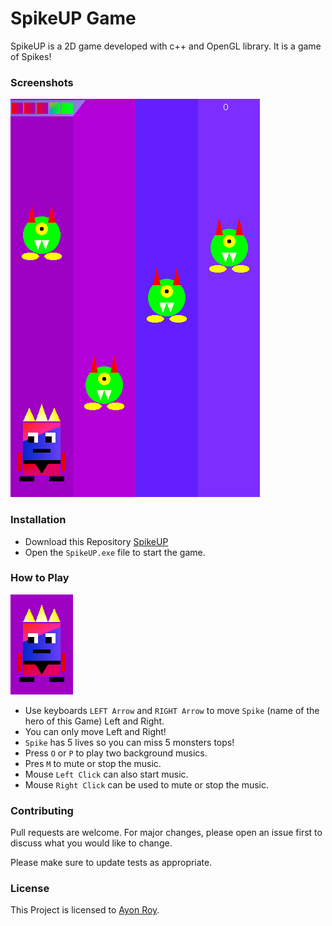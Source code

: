 # SpikeUP Game

SpikeUP is a 2D game developed with c++ and OpenGL library. It is a game of Spikes!

### Screenshots
![SpikeUP](https://raw.githubusercontent.com/royayon/SpikeUP/master/Screenshots/GamePlay.png "GamePlay")




### Installation

* Download this Repository [SpikeUP](https://github.com/royayon/SpikeUP/)
* Open the `SpikeUP.exe` file to start the game.



### How to Play
![Spike](https://raw.githubusercontent.com/royayon/SpikeUP/master/Screenshots/Spike.png "SPIKE")

* Use keyboards `LEFT Arrow` and `RIGHT Arrow` to move `Spike` (name of the hero of this Game) Left and Right.
* You can only move Left and Right!
* `Spike` has 5 lives so you can miss 5 monsters tops!
* Press `O` or `P` to play two background musics.
* Pres `M` to mute or stop the music.
* Mouse `Left Click` can also start music.
* Mouse `Right Click` can be used to mute or stop the music.

### Contributing
Pull requests are welcome. For major changes, please open an issue first to discuss what you would like to change.

Please make sure to update tests as appropriate.

### License
This Project is licensed to [Ayon Roy](https://github.com/royayon/).
